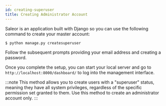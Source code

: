 ```yaml
---
id: creating-superuser
title: Creating Administrator Account
---
```


Saleor is an application built with Django so you can use the following command to create your master account:

```shell-session
$ python manage.py createsuperuser
```

Follow the subsequent prompts providing your email address and creating a password.

Once you complete the setup, you can start your local server and go to `http://localhost:8000/dashboard/` to log into the management interface.

:::note
This method allows you to create users with a "superuser" status, meaning they have all system privileges, regardless of the specific permission set granted to them. Use this method to create an administrator account only.
:::
